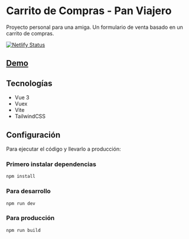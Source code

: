# Carrito de Compras - Pan Viajero

Proyecto personal para una amiga. Un formulario de venta basado en un carrito de compras.

[![Netlify Status](https://api.netlify.com/api/v1/badges/bfcd9957-458f-44a1-a0eb-3b5dc31780f8/deploy-status)](https://app.netlify.com/sites/pan-viajero-form/deploys)

## [Demo](https://pan-viajero-form.netlify.app/)

## Tecnologías

- Vue 3
- Vuex
- Vite
- TailwindCSS

## Configuración

Para ejecutar el código y llevarlo a producción:

### Primero instalar dependencias

```
npm install
```

### Para desarrollo

```
npm run dev
```

### Para producción

```
npm run build
```

